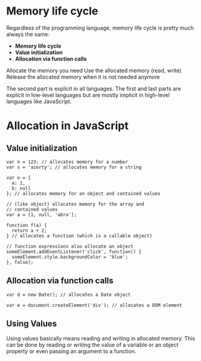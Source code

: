 # **Memory life cycle**

Regardless of the programming language, memory life cycle is pretty much always the same:

- **Memory life cycle**
- **Value initialization**
- **Allocation via function calls**
  
Allocate the memory you need
Use the allocated memory (read, write)
Release the allocated memory when it is not needed anymore

The second part is explicit in all languages. The first and last parts are explicit in low-level languages but are mostly implicit in high-level languages like JavaScript.

# Allocation in JavaScript

## **Value initialization**

    var n = 123; // allocates memory for a number
    var s = 'azerty'; // allocates memory for a string 

    var o = {
      a: 1,
      b: null
    }; // allocates memory for an object and contained values

    // (like object) allocates memory for the array and 
    // contained values
    var a = [1, null, 'abra']; 

    function f(a) {
      return a + 2;
    } // allocates a function (which is a callable object)

    // function expressions also allocate an object
    someElement.addEventListener('click', function() {
      someElement.style.backgroundColor = 'blue';
    }, false);


## **Allocation via function calls**

    var d = new Date(); // allocates a Date object

    var e = document.createElement('div'); // allocates a DOM element


## **Using Values**
Using values basically means reading and writing in allocated memory. This can be done by reading or writing the value of a variable or an object property or even passing an argument to a function.
